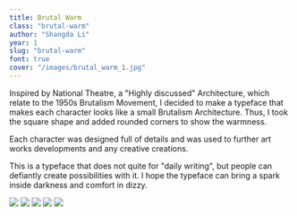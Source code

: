 ```yaml
---
title: Brutal Warm
class: "brutal-warm"
author: "Shangda Li"
year: 1
slug: "brutal-warm"
font: true
cover: "/images/brutal_warm_1.jpg"
---
```


Inspired by National Theatre, a "Highly discussed" Architecture, which relate to the 1950s Brutalism Movement, I decided to make a typeface that makes each character looks like a small Brutalism Architecture. Thus, I took the square shape and added rounded corners to show the warmness.

Each character was designed full of details and was used to further art works developments and any creative creations. 

This is a typeface that does not quite for "daily writing", but people can defiantly create possibilities with it. I hope the typeface can bring a spark inside darkness and comfort in dizzy.


![](/images/brutal_warm_1.jpg)
![](/images/brutal_warm_2.jpg)
![](/images/brutal_warm_3.jpg)
![](/images/brutal_warm_4.jpg)
![](/images/brutal_warm_5.jpg)
